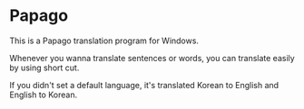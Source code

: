 # Papago
This is a Papago translation program for Windows.

Whenever you wanna translate sentences or words, you can translate easily by using short cut.

If you didn't set a default language, it's translated Korean to English and English to Korean.

